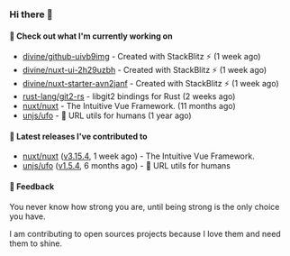 ### Hi there 👋

#### 👷 Check out what I'm currently working on

- [divine/github-uivb9img](https://github.com/divine/github-uivb9img) - Created with StackBlitz ⚡️ (1 week ago)
- [divine/nuxt-ui-2h29uzbh](https://github.com/divine/nuxt-ui-2h29uzbh) - Created with StackBlitz ⚡️ (1 week ago)
- [divine/nuxt-starter-avn2janf](https://github.com/divine/nuxt-starter-avn2janf) - Created with StackBlitz ⚡️ (1 week ago)
- [rust-lang/git2-rs](https://github.com/rust-lang/git2-rs) - libgit2 bindings for Rust (2 weeks ago)
- [nuxt/nuxt](https://github.com/nuxt/nuxt) - The Intuitive Vue Framework. (11 months ago)
- [unjs/ufo](https://github.com/unjs/ufo) - 🔗 URL utils for humans (1 year ago)

#### 🔭 Latest releases I've contributed to

- [nuxt/nuxt](https://github.com/nuxt/nuxt) ([v3.15.4](https://github.com/nuxt/nuxt/releases/tag/v3.15.4), 1 week ago) - The Intuitive Vue Framework.
- [unjs/ufo](https://github.com/unjs/ufo) ([v1.5.4](https://github.com/unjs/ufo/releases/tag/v1.5.4), 6 months ago) - 🔗 URL utils for humans

#### 💬 Feedback
You never know how strong you are, until being strong is the only choice you have.

I am contributing to open sources projects because I love them and need them to shine.
